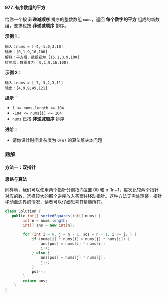 #### 977. 有序数组的平方

给你一个按 **非递减顺序** 排序的整数数组 `nums`，返回 **每个数字的平方** 组成的新数组，要求也按 **非递减顺序** 排序。

**示例 1：**

```shell
输入：nums = [-4,-1,0,3,10]
输出：[0,1,9,16,100]
解释：平方后，数组变为 [16,1,0,9,100]
排序后，数组变为 [0,1,9,16,100]
```

**示例 2：**

```shell
输入：nums = [-7,-3,2,3,11]
输出：[4,9,9,49,121]
```

**提示：**

- `1 <= nums.length <= 104`
- `-104 <= nums[i] <= 104`
- `nums` 已按 **非递减顺序** 排序

**进阶：**

- 请你设计时间复杂度为 `O(n)` 的算法解决本问题

### 题解

#### 方法一：双指针

**思路与算法**

同样地，我们可以使用两个指针分别指向位置 00 和 n-1n−1，每次比较两个指针对应的数，选择较大的那个逆序放入答案并移动指针。这种方法无需处理某一指针移动至边界的情况，读者可以仔细思考其精髓所在。

```java
class Solution {
   public int[] sortedSquares(int[] nums) {
        int n = nums.length;
        int[] ans = new int[n];

        for (int i = 0, j = n - 1, pos = n - 1; i <= j; ) {
            if (nums[i] * nums[i] > nums[j] * nums[j]) {
                ans[pos] = nums[i] * nums[i];
                i++;
            } else {
                ans[pos] = nums[j] * nums[j];
                j--;
            }
            pos--;
        }
        return ans;
    }
}
```

